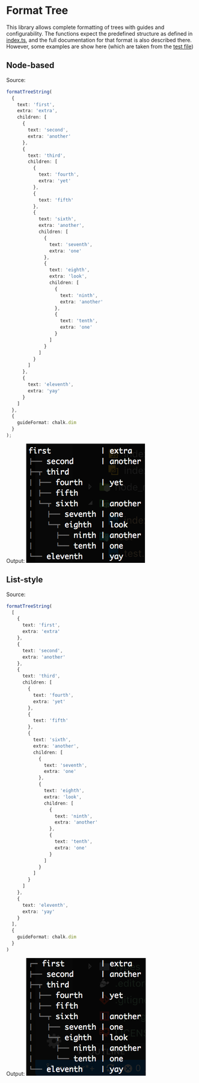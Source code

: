 # Format Tree
This library allows complete formatting of trees with guides and configurability. The functions expect the predefined structure as defined in [index.ts](src/index.ts), and the full documentation for that format is also described there. However, some examples are show here (which are taken from the [test file](test/test.ts))

## Node-based
Source:

```ts
formatTreeString(
  {
    text: 'first',
    extra: 'extra',
    children: [
      {
        text: 'second',
        extra: 'another'
      },
      {
        text: 'third',
        children: [
          {
            text: 'fourth',
            extra: 'yet'
          },
          {
            text: 'fifth'
          },
          {
            text: 'sixth',
            extra: 'another',
            children: [
              {
                text: 'seventh',
                extra: 'one'
              },
              {
                text: 'eighth',
                extra: 'look',
                children: [
                  {
                    text: 'ninth',
                    extra: 'another'
                  },
                  {
                    text: 'tenth',
                    extra: 'one'
                  }
                ]
              }
            ]
          }
        ]
      },
      {
        text: 'eleventh',
        extra: 'yay'
      }
    ]
  },
  {
    guideFormat: chalk.dim
  }
);
```

Output:
![node-stype output](docs/img/node-style.png)

## List-style
Source:

```ts
formatTreeString(
  [
    {
      text: 'first',
      extra: 'extra'
    },
    {
      text: 'second',
      extra: 'another'
    },
    {
      text: 'third',
      children: [
        {
          text: 'fourth',
          extra: 'yet'
        },
        {
          text: 'fifth'
        },
        {
          text: 'sixth',
          extra: 'another',
          children: [
            {
              text: 'seventh',
              extra: 'one'
            },
            {
              text: 'eighth',
              extra: 'look',
              children: [
                {
                  text: 'ninth',
                  extra: 'another'
                },
                {
                  text: 'tenth',
                  extra: 'one'
                }
              ]
            }
          ]
        }
      ]
    },
    {
      text: 'eleventh',
      extra: 'yay'
    }
  ],
  {
    guideFormat: chalk.dim
  }
)
```

Output:
![list-style output](docs/img/list-style.png)
